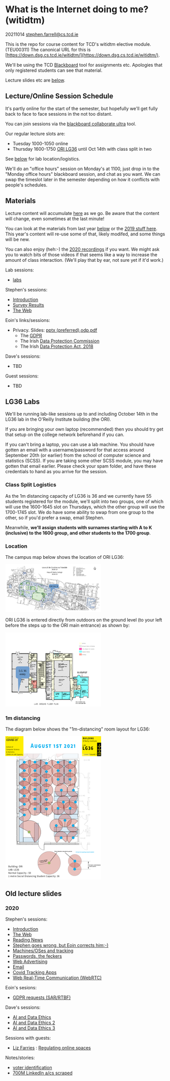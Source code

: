 # What is the Internet doing to me? (witidtm)

20211014 stephen.farrell@cs.tcd.ie

This is the repo for course content for TCD's witidtm elective module.
(TEU00311) The canonical URL for this is
[https://down.dsg.cs.tcd.ie/witidtm/](https://down.dsg.cs.tcd.ie/witidtm/).

We'll be using the TCD
[Blackboard](https://tcd.blackboard.com/webapps/blackboard/content/listContent.jsp?course_id=_74933_1&content_id=_1983242_1)
tool for assignments etc. Apologies that only registered students can see that
material.

Lecture slides etc are [below](#materials).

## Lecture/Online Session Schedule

It's partly online for the start of the semester, but hopefully we'll get fully
back to face to face sessions in the not too distant.

You can join sessions via 
the [blackboard collaborate ultra](https://tcd.blackboard.com/webapps/collab-ultra/tool/collabultra?course_id=_74933_1) 
tool.

Our regular lecture slots are:

- Tuesday 1000-1050 online
- Thursday 1600-1750 [ORI LG36](#lg36labs) until Oct 14th with class split in two

See [below](#lg36labs) for lab location/logistics.

We'll do an "office hours" session on Monday's at 1100, just drop in to the
"Monday office hours" blackboard session, and chat as you want. We can swap the
timeslot later in the semester depending on how it conflicts with people's
schedules.

## Materials

Lecture content will accumulate [here](./lectures/2021-2022/) as we go.
Be aware that the content will change, even sometimes at the last minute!

You can look at the materials from last year [below](#oldlectureslides) or
the [2019 stuff here](./lectures/2019-2020/). 
This year's content will re-use some of that, likely modifed, and
some things will be new. 

You can also enjoy (heh:-) the 
[2020 recordings](https://down.dsg.cs.tcd.ie/witidtm-recordings/2020/) 
if you want. We might ask you to watch bits of those videos if that
seems like a way to increase the amount of class interaction. 
(We'll play that by ear, not sure yet if it'd work.)

Lab sessions:
- [labs](lectures/2021-2022/labs.pdf)

Stephen's sessions:

- [Introduction](lectures/2021-2022/100-intro.pdf)
- [Survey Results](lectures/2021-2022/survey2021.pdf)
- [The Web](lectures/2021-2022/200-web.pdf)

Eoin's links/sessions:

- Privacy. Slides: [pptx (preferred)](lectures/2021-2022/eoin-100-privacy.pptx),[odp](lectures/2021-2022/eoin-100-privacy.odp),[pdf](lectures/2021-2022/eoin-100-privacy.pdf)
    - The [GDPR](https://eur-lex.europa.eu/eli/reg/2016/679/oj)
    - The Irish [Data Protection Commission](https://www.dataprotection.ie/)
    - The Irish [Data Protection Act, 2018](http://www.irishstatutebook.ie/eli/2018/act/7/)

Dave's sessions:

- TBD

Guest sessions:

- TBD


## LG36 Labs

We'll be running lab-like sessions up to and including October 14th 
in the LG36 lab in the O'Reilly Institute building (the ORI). 

If you are bringing your own laptop (recommended) then you 
should try get that setup on the college network beforehand
if you can. 

If you can't bring a laptop, you can use a lab machine. You
should have gotten an email with a username/password for
that access around September 20th (or earlier) from the school of computer
science and statistics (SCSS). If you are taking some other
SCSS module, you may have gotten that email earlier. Please
check your spam folder, and have these credentials to hand
as you arrive for the session.

### Class Split Logistics

As the 1m distancing capacity of LG36 is 36 and we currently have
55 students registered for the module, we'll split into two groups,
one of which will use the 1600-1645 slot on Thursdays, which the
other group will use the 1700-1745 slot. We do have some ability
to swap from one group to the other, so if you'd prefer a swap,
email Stephen.

Meanwhile, <strong>we'll assign students with surnames starting with A to K
(inclusive) to the 1600 group, and other students to the 1700 group</strong>.

### Location

The campus map below shows the location of ORI LG36:

<a href="lectures/2021-2022/tcd-campus-lg36.png"><img width="60%" src="lectures/2021-2022/tcd-campus-lg36.png"></a>

ORI LG36 is entered directly from outdoors on the ground level (to your left
before the steps up to the ORI main entrance) as shown by:

<a href="lectures/2021-2022/oriLG.png"><img width="60%" src="lectures/2021-2022/oriLG.png"></a>

### 1m distancing

The diagram below shows the "1m-distancing" room layout for LG36:

<a href="lectures/2021-2022/1mdist.jpg"><img width="60%" src="lectures/2021-2022/1mdist.jpg"></a>

## Old lecture slides

### 2020

Stephen's sessions:

- [Introduction](lectures/2020-2021/100-intro.pdf)
- [The Web](lectures/2020-2021/200-web.pdf)
- [Reading News](lectures/2020-2021/300-jellie.pdf)
- [Stephen goes wrong, but Eoin corrects him:-)](lectures/2020-2021/400-layperson.pdf) 
- [Machines/OSes and tracking](lectures/2020-2021/500-machines.pdf)
- [Passwords, the feckers](lectures/2020-2021/600-passwords.pdf)
- [Web Advertising](lectures/2020-2021/700-ads.pdf)
- [Email](lectures/2020-2021/800-mail.pdf)
- [Covid Tracking Apps](lectures/2020-2021/900-covid.pdf)
- [Web Real-Time Communication (WebRTC)](lectures/2020-2021/1000-webrtc.pdf)

Eoin's sesions:

- [GDPR requests (SAR/RTBF)](lectures/2020-2021/eod-100-oct13.pdf)

Dave's sessions:

- [AI and Data Ethics](lectures/2020-2021/ai-data-ethics-part1.pdf)
- [AI and Data Ethics 2](lectures/2020-2021/ai-data-ethics-part2.pdf)
- [AI and Data Ethics 3](lectures/2020-2021/ai-data-ethics-part3.pdf)

Sessions with guests:

- [Liz Farries](https://www.iccl.ie/staff/elizabeth-farries-information-rights-project-manager/) : [Regulating online spaces](lectures/2020-2021/liz-farries.pdf)

Notes/stories:
- [voter identification](https://www.nytimes.com/2021/09/20/nyregion/voters-dante-deblasio.html)
- [700M LinkedIn a/cs scraped](https://restoreprivacy.com/linkedin-data-leak-700-million-users/)



